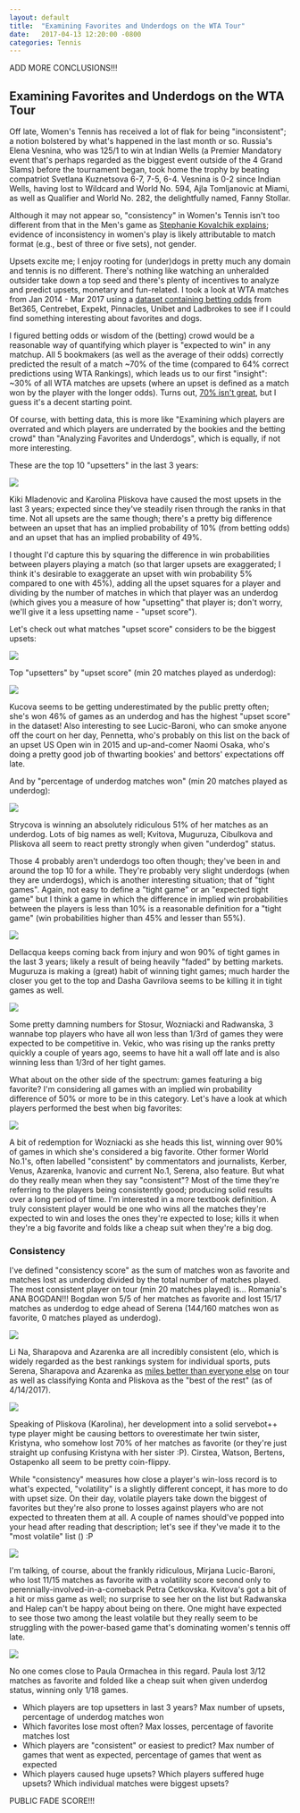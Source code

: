 ```yaml
---
layout: default
title:  "Examining Favorites and Underdogs on the WTA Tour"
date:   2017-04-13 12:20:00 -0800
categories: Tennis
---
```


ADD MORE CONCLUSIONS!!!

<h2>Examining Favorites and Underdogs on the WTA Tour</h2>

Off late, Women's Tennis has received a lot of flak for being "inconsistent"; a notion bolstered by what's happened in the last month or so. Russia's Elena Vesnina, who was 125/1 to win at Indian Wells (a Premier Mandatory event that's perhaps regarded as the biggest event outside of the 4 Grand Slams) before the tournament began, took home the trophy by beating compatriot Svetlana Kuznetsova 6-7, 7-5, 6-4. Vesnina is 0-2 since Indian Wells, having lost to Wildcard and World No. 594, Ajla Tomljanovic at Miami, as well as Qualifier and World No. 282, the delightfully named, Fanny Stollar.

Although it may not appear so, "consistency" in Women's Tennis isn't too different from that in the Men's game as <a href="https://www.sciencedaily.com/releases/2015/08/150809170256.htm">Stephanie Kovalchik explains</a>; evidence of inconsistency in women's play is likely attributable to match format (e.g., best of three or five sets), not gender.

Upsets excite me; I enjoy rooting for (under)dogs in pretty much any domain and tennis is no different. There's nothing like watching an unheralded outsider take down a top seed and there's plenty of incentives to analyze and predict upsets, monetary and fun-related. I took a look at WTA matches from Jan 2014 - Mar 2017 using a <a href="https://github.com/skoval/deuce/blob/master/data/wta_odds.RData">dataset containing betting odds</a> from Bet365, Centrebet, Expekt, Pinnacles, Unibet and Ladbrokes to see if I could find something interesting about favorites and dogs.

I figured betting odds or wisdom of the (betting) crowd would be a reasonable way of quantifying which player is "expected to win" in any matchup. All 5 bookmakers (as well as the average of their odds) correctly predicted the result of a match ~70% of the time (compared to 64% correct predictions using WTA Rankings), which leads us to our first "insight": ~30% of all WTA matches are upsets (where an upset is defined as a match won by the player with the longer odds). Turns out, <a href="http://www.tennisabstract.com/blog/2017/01/15/measuring-the-performance-of-tennis-prediction-models/">70% isn't great</a>, but I guess it's a decent starting point.

Of course, with betting data, this is more like "Examining which players are overrated and which players are underrated by the bookies and the betting crowd" than "Analyzing Favorites and Underdogs", which is equally, if not more interesting.

These are the top 10 "upsetters" in the last 3 years:

<img src="http://i.imgur.com/0hVrfI5.png">

Kiki Mladenovic and Karolina Pliskova have caused the most upsets in the last 3 years; expected since they've steadily risen through the ranks in that time. Not all upsets are the same though; there's a pretty big difference between an upset that has an implied probability of 10% (from betting odds) and an upset that has an implied probability of 49%. 

I thought I'd capture this by squaring the difference in win probabilities between players playing a match (so that larger upsets are exaggerated; I think it's desirable to exaggerate an upset with win probability 5% compared to one with 45%), adding all the upset squares for a player and dividing by the number of matches in which that player was an underdog (which gives you a measure of how "upsetting" that player is; don't worry, we'll give it a less upsetting name - "upset score").

Let's check out what matches "upset score" considers to be the biggest upsets:

<img src="http://i.imgur.com/aadTc4j.png">

Top "upsetters" by "upset score" (min 20 matches played as underdog):

<img src="http://i.imgur.com/wqSUsrz.png">

Kucova seems to be getting underestimated by the public pretty often; she's won 46% of games as an underdog and has the highest "upset score" in the dataset! Also interesting to see Lucic-Baroni, who can smoke anyone off the court on her day, Pennetta, who's probably on this list on the back of an upset US Open win in 2015 and up-and-comer Naomi Osaka, who's doing a pretty good job of thwarting bookies' and bettors' expectations off late.

And by "percentage of underdog matches won" (min 20 matches played as underdog):

<img src="http://i.imgur.com/aDscAbl.png">

Strycova is winning an absolutely ridiculous 51% of her matches as an underdog. Lots of big names as well; Kvitova, Muguruza, Cibulkova and Pliskova all seem to react pretty strongly when given "underdog" status.

Those 4 probably aren't underdogs too often though; they've been in and around the top 10 for a while. They're probably very slight underdogs (when they are underdogs), which is another interesting situation; that of "tight games". Again, not easy to define a "tight game" or an "expected tight game" but I think a game in which the difference in implied win probabilities between the players is less than 10% is a reasonable definition for a "tight game" (win probabilities higher than 45% and lesser than 55%).

<img src="http://i.imgur.com/LMYO1M5.png">

Dellacqua keeps coming back from injury and won 90% of tight games in the last 3 years; likely a result of being heavily "faded" by betting markets. Muguruza is making a (great) habit of winning tight games; much harder the closer you get to the top and Dasha Gavrilova seems to be killing it in tight games as well.

<img src="http://i.imgur.com/6qKs4vx.png">

Some pretty damning numbers for Stosur, Wozniacki and Radwanska, 3 wannabe top players who have all won less than 1/3rd of games they were expected to be competitive in. Vekic, who was rising up the ranks pretty quickly a couple of years ago, seems to have hit a wall off late and is also winning less than 1/3rd of her tight games.

What about on the other side of the spectrum: games featuring a big favorite? I'm considering all games with an implied win probability difference of 50% or more to be in this category. Let's have a look at which players performed the best when big favorites:

<img src="http://i.imgur.com/MhQlIce.png">

A bit of redemption for Wozniacki as she heads this list, winning over 90% of games in which she's considered a big favorite. Other former World No.1's, often labelled "consistent" by commentators and journalists, Kerber, Venus, Azarenka, Ivanovic and current No.1, Serena, also feature. But what do they really mean when they say "consistent"? Most of the time they're referring to the players being consistently good; producing solid results over a long period of time. I'm interested in a more textbook definition. A truly consistent player would be one who wins all the matches they're expected to win and loses the ones they're expected to lose; kills it when they're a big favorite and folds like a cheap suit when they're a big dog. 

<h3>Consistency</h3>

I've defined "consistency score" as the sum of matches won as favorite and matches lost as underdog divided by the total number of matches played. The most consistent player on tour (min 20 matches played) is... Romania's ANA BOGDAN!!! Bogdan won 5/5 of her matches as favorite and lost 15/17 matches as underdog to edge ahead of Serena (144/160 matches won as favorite, 0 matches played as underdog).

<img src="http://i.imgur.com/lX9Z8BY.png">

Li Na, Sharapova and Azarenka are all incredibly consistent (elo, which is widely regarded as the best rankings system for individual sports, puts Serena, Sharapova and Azarenka as <a href="http://tennisabstract.com/reports/wta_elo_ratings.html">miles better than everyone else</a> on tour as well as classifying Konta and Pliskova as the "best of the rest" (as of 4/14/2017).

<img src="http://i.imgur.com/9zyO8tq.png">

Speaking of Pliskova (Karolina), her development into a solid servebot++ type player might be causing bettors to overestimate her twin sister, Kristyna, who somehow lost 70% of her matches as favorite (or they're just straight up confusing Kristyna with her sister :P). Cirstea, Watson, Bertens, Ostapenko all seem to be pretty coin-flippy.

While "consistency" measures how close a player's win-loss record is to what's expected, "volatility" is a slightly different concept, it has more to do with upset size. On their day, volatile players take down the biggest of favorites but they're also prone to losses against players who are not expected to threaten them at all. A couple of names should've popped into your head after reading that description; let's see if they've made it to the "most volatile" list () :P

<img src="http://i.imgur.com/8AGuF3Q.png">

I'm talking, of course, about the frankly ridiculous, Mirjana Lucic-Baroni, who lost 11/15 matches as favorite with a volatility score second only to perennially-involved-in-a-comeback Petra Cetkovska. Kvitova's got a bit of a hit or miss game as well; no surprise to see her on the list but Radwanska and Halep can't be happy about being on there. One might have expected to see those two among the least volatile but they really seem to be struggling with the power-based game that's dominating women's tennis off late.

<img src="http://i.imgur.com/0eCn0G7.png">

No one comes close to Paula Ormachea in this regard. Paula lost 3/12 matches as favorite and folded like a cheap suit when given underdog status, winning only 1/18 games.

- Which players are top upsetters in last 3 years? Max number of upsets, percentage of underdog matches won
- Which favorites lose most often? Max losses, percentage of favorite matches lost
- Which players are "consistent" or easiest to predict? Max number of games that went as expected, percentage of games that went as expected
- Which players caused huge upsets? Which players suffered huge upsets? Which individual matches were biggest upsets?

PUBLIC FADE SCORE!!!
